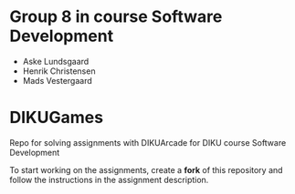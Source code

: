 # Group 8 in course Software Development
- Aske Lundsgaard
- Henrik Christensen
- Mads Vestergaard

# DIKUGames
Repo for solving assignments with DIKUArcade for DIKU course Software Development

To start working on the assignments, create a **fork** of this repository
and follow the instructions in the assignment description.
